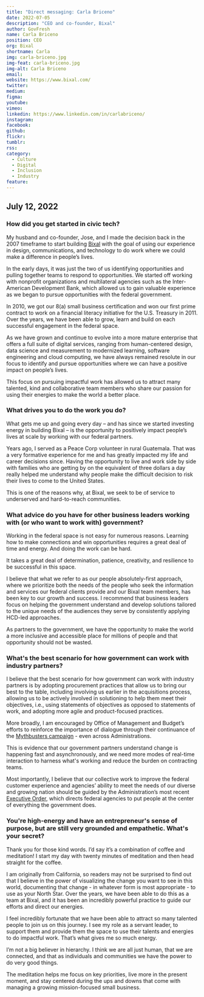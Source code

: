 ```yaml
---
title: "Direct messaging: Carla Briceno"
date: 2022-07-05
description: "CEO and co-founder, Bixal"
author: GovFresh
name: Carla Briceno
position: CEO
org: Bixal
shortname: Carla
img: carla-briceno.jpg
img-feat: carla-briceno.jpg
img-alt: Carla Briceno
email:
website: https://www.bixal.com/
twitter: 
medium:
figma:
youtube:
vimeo:
linkedin: https://www.linkedin.com/in/carlabriceno/
instagram:
facebook:
github:
flickr:
tumblr:
rss:
category:
  - Culture
  - Digital
  - Inclusion
  - Industry
feature:
---
```


## July 12, 2022

### How did you get started in civic tech?

My husband and co-founder, Jose, and I made the decision back in the 2007 timeframe to start building [Bixal](https://www.bixal.com/) with the goal of using our experience in design, communications, and technology to do work where we could make a difference in people’s lives.

In the early days, it was just the two of us identifying opportunities and pulling together teams to respond to opportunities. We started off working with nonprofit organizations and multilateral agencies such as the Inter-American Development Bank, which allowed us to gain valuable experience as we began to pursue opportunities with the federal government.

In 2010, we got our 8(a) small business certification and won our first prime contract to work on a financial literacy initiative for the U.S. Treasury in 2011. Over the years, we have been able to grow, learn and build on each successful engagement in the federal space.

As we have grown and continue to evolve into a more mature enterprise that offers a full suite of digital services, ranging from human-centered design, data science and measurement to modernized learning, software engineering and cloud computing, we have always remained resolute in our focus to identify and pursue opportunities where we can have a positive impact on people’s lives.

This focus on pursuing impactful work has allowed us to attract many talented, kind and collaborative team members who share our passion for using their energies to make the world a better place.

### What drives you to do the work you do?

What gets me up and going every day – and has since we started investing energy in building Bixal – is the opportunity to positively impact people’s lives at scale by working with our federal partners.

Years ago, I served as a Peace Corp volunteer in rural Guatemala. That was a very formative experience for me and has greatly impacted my life and career decisions since. Having the opportunity to live and work side by side with families who are getting by on the equivalent of three dollars a day really helped me understand why people make the difficult decision to risk their lives to come to the United States.

This is one of the reasons why, at Bixal, we seek to be of service to underserved and hard-to-reach communities.

### What advice do you have for other business leaders working with (or who want to work with) government?

Working in the federal space is not easy for numerous reasons. Learning how to make connections and win opportunities requires a great deal of time and energy. And doing the work can be hard.

It takes a great deal of determination, patience, creativity, and resilience to be successful in this space.

I believe that what we refer to as our people absolutely-first approach, where we prioritize both the needs of the people who seek the information and services our federal clients provide and our Bixal team members, has been key to our growth and success. I recommend that business leaders focus on helping the government understand and develop solutions tailored to the unique needs of the audiences they serve by consistently applying HCD-led approaches.

As partners to the government, we have the opportunity to make the world a more inclusive and accessible place for millions of people and that opportunity should not be wasted.


### What's the best scenario for how government can work with industry partners?

I believe that the best scenario for how government can work with industry partners is by adopting procurement practices that allow us to bring our best to the table, including involving us earlier in the acquisitions process, allowing us to be actively involved in solutioning to help them meet their objectives, i.e., using statements of objectives as opposed to statements of work, and adopting more agile and product-focused practices.

More broadly, I am encouraged by Office of Management and Budget’s efforts to reinforce the importance of dialogue through their continuance of the [Mythbusters campaign](https://www.whitehouse.gov/wp-content/uploads/2019/05/SIGNED-Myth-Busting-4-Strenthening-Engagement-with-Industry-Partners-through-Innovative-Business-Practices.pdf) - even across Administrations.

This is evidence that our government partners understand change is happening fast and asynchronously, and we need more modes of real-time interaction to harness what's working and reduce the burden on contracting teams.

Most importantly, I believe that our collective work to improve the federal customer experience and agencies’ ability to meet the needs of our diverse and growing nation should be guided by the Administration’s most recent [Executive Order](https://www.whitehouse.gov/briefing-room/presidential-actions/2021/12/13/executive-order-on-transforming-federal-customer-experience-and-service-delivery-to-rebuild-trust-in-government/), which directs federal agencies to put people at the center of everything the government does.

### You're high-energy and have an entrepreneur's sense of purpose, but are still very grounded and empathetic. What's your secret?

Thank you for those kind words. I’d say it’s a combination of coffee and meditation! I start my day with twenty minutes of meditation and then head straight for the coffee.

I am originally from California, so readers may not be surprised to find out that I believe in the power of visualizing the change you want to see in this world, documenting that change - in whatever form is most appropriate - to use as your North Star. Over the years, we have been able to do this as a team at Bixal, and it has been an incredibly powerful practice to guide our efforts and direct our energies.

I feel incredibly fortunate that we have been able to attract so many talented people to join us on this journey. I see my role as a servant leader, to support them and provide them the space to use their talents and energies to do impactful work. That’s what gives me so much energy.

I’m not a big believer in hierarchy. I think we are all just human, that we are connected, and that as individuals and communities we have the power to do very good things.

The meditation helps me focus on key priorities, live more in the present moment, and stay centered during the ups and downs that come with managing a growing mission-focused small business.
